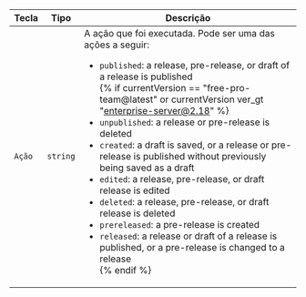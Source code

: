 | Tecla  | Tipo     | Descrição                                                                                                                                                                                                                                                                                                                                    |
| ------ | -------- | -------------------------------------------------------------------------------------------------------------------------------------------------------------------------------------------------------------------------------------------------------------------------------------------------------------------------------------------- |
| `Ação` | `string` | A ação que foi executada. Pode ser uma das ações a seguir:<ul><li>`published`: a release, pre-release, or draft of a release is published</li>{% if currentVersion == "free-pro-team@latest" or currentVersion ver_gt "enterprise-server@2.18" %}<li>`unpublished`: a release or pre-release is deleted</li><li>`created`: a draft is saved, or a release or pre-release is published without previously being saved as a draft</li><li>`edited`: a release, pre-release, or draft release is edited</li><li>`deleted`: a release, pre-release, or draft release is deleted</li><li>`prereleased`: a pre-release is created</li><li>`released`: a release or draft of a release is published, or a pre-release is changed to a release</li>{% endif %} |